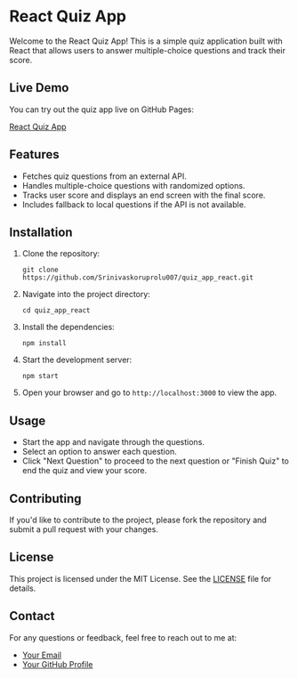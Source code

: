 
# React Quiz App

Welcome to the React Quiz App! This is a simple quiz application built with React that allows users to answer multiple-choice questions and track their score.

## Live Demo

You can try out the quiz app live on GitHub Pages:

[React Quiz App](https://srinivaskoruprolu007.github.io/quiz_app_react/)

## Features

- Fetches quiz questions from an external API.
- Handles multiple-choice questions with randomized options.
- Tracks user score and displays an end screen with the final score.
- Includes fallback to local questions if the API is not available.

## Installation

1. Clone the repository:

   ```
   git clone https://github.com/Srinivaskoruprolu007/quiz_app_react.git
   ```

2. Navigate into the project directory:

   ```
   cd quiz_app_react
   ```

3. Install the dependencies:

   ```
   npm install
   ```

4. Start the development server:

   ```
   npm start
   ```

5. Open your browser and go to `http://localhost:3000` to view the app.

## Usage

- Start the app and navigate through the questions.
- Select an option to answer each question.
- Click "Next Question" to proceed to the next question or "Finish Quiz" to end the quiz and view your score.

## Contributing

If you'd like to contribute to the project, please fork the repository and submit a pull request with your changes.

## License

This project is licensed under the MIT License. See the [LICENSE](LICENSE) file for details.

## Contact

For any questions or feedback, feel free to reach out to me at:

- [Your Email](mailto:srinivasg3112@gmail.com)
- [Your GitHub Profile](https://github.com/Srinivaskoruprolu007)
```

